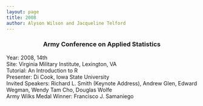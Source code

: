 ```yaml
---
layout: page
title: 2008
author: Alyson Wilson and Jacqueline Telford
---
```

<div align="center"><h3>Army Conference on Applied Statistics</h3></div>

<p>Year: 2008, 14th<br>
				Site: Virginia Military Institute, Lexington, VA<br>
				Tutorial: An Introduction to R<br>
				Presenter: Di Cook, Iowa State University<br>
				Invited Speakers: Richard L. Smith (Keynote Address), Andrew Glen, Edward Wegman, Wendy Tam Cho, Douglas Wolfe<br>
				Army Wilks Medal Winner: Francisco J. Samaniego</p>

